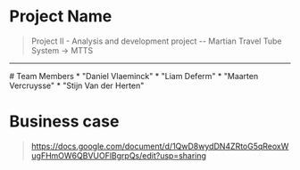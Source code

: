 # Project Name
> Project II - Analysis and development project -- Martian Travel Tube System -> MTTS
<hr>
# <a name="team-members"></a>Team Members
* "Daniel Vlaeminck" <Daniel.Vlaeminck@student.howest.be>
* "Liam Deferm" <Liam.Deferm@student.howest.be>
* "Maarten Vercruysse" <Maarten.Vercruysse@student.howest.be>
* "Stijn Van der Herten" <Stijn.Van.der.Herten@student.howest.be>

# Business case
> https://docs.google.com/document/d/1QwD8wydDN4ZRtoG5qReoxWugFHmOW6QBVUOFlBgrpQs/edit?usp=sharing